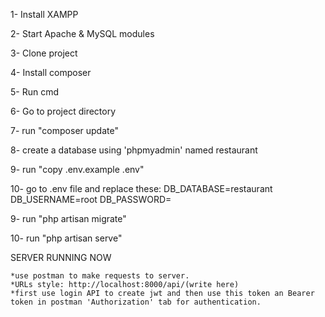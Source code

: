 
1- Install XAMPP

2- Start Apache & MySQL modules

3- Clone project

4- Install composer

5- Run cmd

6- Go to project directory 

7- run "composer update"

8- create a database using 'phpmyadmin' named restaurant

9- run "copy .env.example .env"

10- go to .env file and replace these:
DB_DATABASE=restaurant
DB_USERNAME=root
DB_PASSWORD=

9- run "php artisan migrate"

10- run "php artisan serve"

   SERVER RUNNING NOW
   
    *use postman to make requests to server.
    *URLs style: http://localhost:8000/api/(write here)
    *first use login API to create jwt and then use this token an Bearer token in postman 'Authorization' tab for authentication.
    
